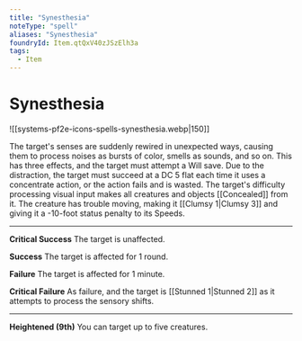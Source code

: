 ```yaml
---
title: "Synesthesia"
noteType: "spell"
aliases: "Synesthesia"
foundryId: Item.qtQxV40zJSzElh3a
tags:
  - Item
---
```


# Synesthesia
![[systems-pf2e-icons-spells-synesthesia.webp|150]]

The target's senses are suddenly rewired in unexpected ways, causing them to process noises as bursts of color, smells as sounds, and so on. This has three effects, and the target must attempt a Will save. Due to the distraction, the target must succeed at a DC 5 flat each time it uses a concentrate action, or the action fails and is wasted. The target's difficulty processing visual input makes all creatures and objects [[Concealed]] from it. The creature has trouble moving, making it [[Clumsy 1|Clumsy 3]] and giving it a -10-foot status penalty to its Speeds.

* * *

**Critical Success** The target is unaffected.

**Success** The target is affected for 1 round.

**Failure** The target is affected for 1 minute.

**Critical Failure** As failure, and the target is [[Stunned 1|Stunned 2]] as it attempts to process the sensory shifts.

* * *

**Heightened (9th)** You can target up to five creatures.
